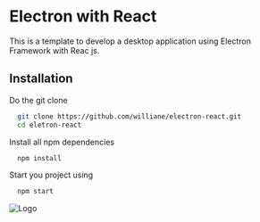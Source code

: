 
# Electron with React

This is a template to develop a desktop application using Electron Framework with Reac js.


## Installation

Do the git clone

```bash
  git clone https://github.com/williane/electron-react.git
  cd eletron-react
```
Install all npm dependencies  

```bash
  npm install
```

Start you project using

```bash
  npm start
```

![Logo](https://camo.githubusercontent.com/2ef2a441f9eaa1aca489796981cfa851d9388e08209b08e57526a06b4e604a57/68747470733a2f2f656c656374726f6e6a732e6f72672f696d616765732f656c656374726f6e2d6c6f676f2e737667)

    
